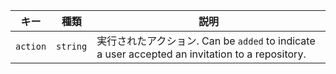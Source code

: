 | キー       | 種類       | 説明                                                                                    |
| -------- | -------- | ------------------------------------------------------------------------------------- |
| `action` | `string` | 実行されたアクション. Can be `added` to indicate a user accepted an invitation to a repository. |